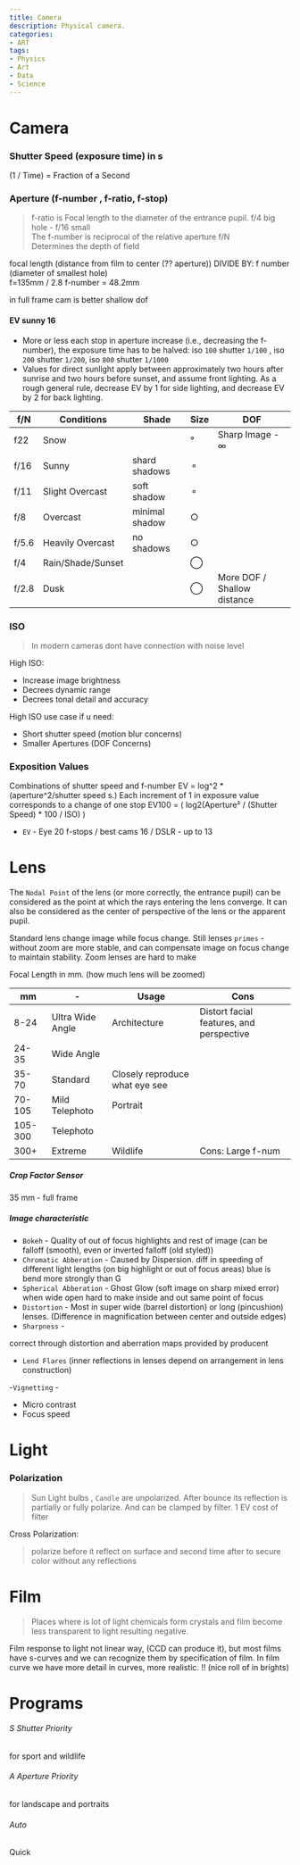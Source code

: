 ```yaml
---
title: Camera
description: Physical camera.
categories:
- ART
tags:
- Physics
- Art
- Data
- Science
---
```






# Camera

### Shutter Speed (exposure time) in s
(1 / Time) = Fraction of a Second
### Aperture (f-number , f-ratio, f-stop)
>f-ratio is Focal length to the diameter of the entrance pupil. f/4 big hole - f/16 small   
The f-number is reciprocal of the relative aperture f/N   
Determines the depth of field  

focal length (distance from film to  center (?? aperture))  DIVIDE BY:  f number (diameter of smallest hole)  
f=135mm / 2.8 f-number = 48.2mm  

in full frame cam is better shallow dof

#### EV sunny 16
-  More or less each stop in aperture increase (i.e., decreasing the f-number), the exposure time has to be halved:
iso `100` shutter `1/100` , iso `200` shutter `1/200`, iso `800` shutter `1/1000`  
- Values for direct sunlight apply between approximately two hours after sunrise and two hours before sunset, and assume front lighting. As a rough general rule, decrease EV by 1 for side lighting, and decrease EV by 2 for back lighting.


f/N | Conditions | Shade | Size | DOF |
--- | --- | --- | --- |   ---  |  
f22 | Snow | |	° | Sharp Image - ∞  |
f/16 | Sunny | shard shadows |	&#9900; |
f/11 | Slight Overcast | soft shadow  | 	&#9900;		|
f/8 | Overcast | minimal shadow  | 	&#9675;	|
f/5.6 | Heavily Overcast | no shadows |  	&#9675;
f/4 | Rain/Shade/Sunset | | &#9711;	|
f/2.8 | Dusk | | &#9711;	| More DOF / Shallow distance

### ISO
>In modern cameras dont have connection with noise level

High ISO:  
- Increase image brightness
- Decrees dynamic range
- Decrees tonal detail and accuracy

High ISO use case if u need:  
- Short shutter speed (motion blur concerns)
- Smaller Apertures (DOF Concerns)


### Exposition Values
Combinations of shutter speed and f-number  EV = log^2 * (aperture^2/shutter speed s.) Each increment of 1 in exposure value corresponds to a change of one stop EV100 = ( log2(Aperture² / (Shutter Speed) * 100 / ISO) )  

- `EV`  - Eye 20 f-stops / best cams 16 / DSLR - up to 13  



# Lens

The `Nodal Point` of the lens (or more correctly, the entrance pupil) can be considered as the point at which the rays entering the lens converge. It can also be considered as the center of perspective of the lens or the apparent pupil.

Standard lens change image while focus change. Still lenses `primes` - without zoom are more stable, and can compensate image on focus change to maintain stability. Zoom lenses are hard to make


Focal Length in mm. (how much lens will be zoomed)

mm | -  | Usage | Cons |
--- | --- | --- | --- |
8-24 | Ultra Wide Angle | Architecture | Distort facial features, and perspective
24-35 | Wide Angle  |
35-70 | Standard  | Closely reproduce what eye see |
70-105 | Mild Telephoto  | Portrait |
105-300 | Telephoto |   |
300+  |  Extreme  |  Wildlife | Cons: Large f-num

##### Crop Factor Sensor
35 mm - full frame  

##### Image characteristic

- `Bokeh` -  Quality of out of focus highlights and rest of image (can be falloff (smooth), even or inverted falloff (old styled))
- `Chromatic Abberation` - Caused by Dispersion. diff in speeding of different light lengths  (on big highlight or out of focus areas)   blue is bend more strongly than G
- `Spherical Abberation` - Ghost Glow (soft image on sharp mixed error) when wide open  hard to make inside and out same point of focus  
- `Distortion` - Most in super wide  (barrel distortion) or long (pincushion) lenses. (Difference in magnification between center and outside edges)
- `Sharpness` -

correct through distortion and aberration maps provided by producent    
- `Lend Flares` (inner reflections in lenses depend on arrangement in lens construction)

-`Vignetting` -
- Micro contrast  
- Focus speed


# Light

### Polarization
>Sun Light bulbs , `Candle` are unpolarized. After bounce its reflection is partially or fully polarize. And can be clamped by filter.
1 EV cost of filter

Cross Polarization:  
>polarize before it reflect on surface and second time after  to secure color without any reflections  

# Film
> Places where is lot of light  chemicals form crystals and film become less transparent to light resulting negative.

Film response to light not linear way, (CCD can produce it), but most films have s-curves and we can recognize them by specification of film.  In film curve we have more detail in curves, more realistic. !!  (nice roll of in brights)


# Programs

###### S Shutter Priority
for sport and wildlife
###### A Aperture Priority
for landscape and portraits
###### Auto
Quick  

